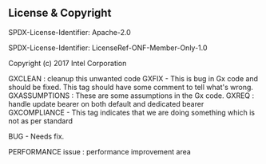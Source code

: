 License & Copyright
----

SPDX-License-Identifier: Apache-2.0

SPDX-License-Identifier: LicenseRef-ONF-Member-Only-1.0

Copyright (c) 2017 Intel Corporation


GXCLEAN : cleanup this unwanted code
GXFIX - This is bug in Gx code and should be fixed. This tag should have some comment to tell what's wrong. 
GXASSUMPTIONS : These are some assumptions in the Gx code.
GXREQ : handle update bearer on both default and dedicated bearer 
GXCOMPLIANCE - This tag indicates that we are doing something which is not as per standard

BUG - Needs fix.  

PERFORMANCE issue : performance improvement area
